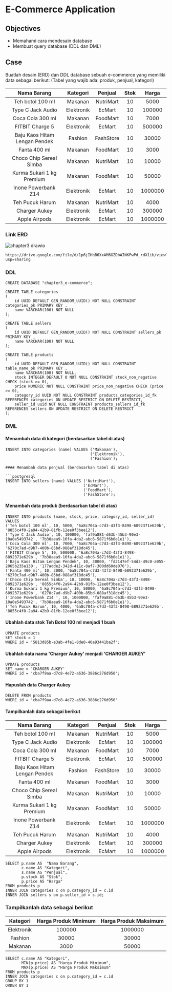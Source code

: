# E-Commerce Application

## Objectives

- Memahami cara mendesain database
- Membuat query database (DDL dan DML)

## Case

Buatlah desain (ERD) dan DDL database sebuah e-commerce yang memiliki data sebagai berikut:
(Tabel yang wajib ada: produk, penjual, kategori)

|          Nama Barang          |  Kategori  |  Penjual  | Stok |  Harga  |
| :---------------------------: | :--------: | :-------: | :--: | :-----: |
|       Teh botol 100 ml        |  Makanan   | NutriMart |  10  |  5000   |
|       Type C Jack Audio       | Elektronik |  EcMart   |  10  | 100000  |
|       Coca Cola 300 ml        |  Makanan   | FoodMart  |  10  |  7000   |
|        FITBIT Charge 5        | Elektronik |  EcMart   |  10  | 500000  |
| Baju Kaos Hitam Lengan Pendek |  Fashion   | FashStore |  10  |  30000  |
|         Fanta 400 ml          |  Makanan   | FoodMart  |  10  |  3000   |
|    Choco Chip Sereal Simba    |  Makanan   | NutriMart |  10  |  10000  |
|   Kurma Sukari 1 kg Premium   |  Makanan   | FoodMart  |  10  |  50000  |
|      Inone Powerbank Z14      | Elektronik |  EcMart   |  10  | 1000000 |
|        Teh Pucuk Harum        |  Makanan   | NutriMart |  10  |  4000   |
|         Charger Aukey         | Elektronik |  EcMart   |  10  | 300000  |
|         Apple Airpods         | Elektronik |  EcMart   |  10  | 1000000 |

### Link ERD

![chapter3 drawio](https://user-images.githubusercontent.com/72638249/159491464-0edd6534-53a9-43b9-ac36-56eb668af583.png)

```
https://drive.google.com/file/d/1p6jIHbB6XxAM6GZDbAINKPwPd_rdX1ib/view?usp=sharing
```

### DDL

```postgresql
CREATE DATABASE "chapter3_e-commerce";

CREATE TABLE categories
(
    id UUID DEFAULT GEN_RANDOM_UUID() NOT NULL CONSTRAINT categories_pk PRIMARY KEY ,
    name VARCHAR(100) NOT NULL
);

CREATE TABLE sellers
(
    id UUID DEFAULT GEN_RANDOM_UUID() NOT NULL CONSTRAINT sellers_pk PRIMARY KEY ,
    name VARCHAR(100) NOT NULL
);

CREATE TABLE products
(
    id UUID DEFAULT GEN_RANDOM_UUID() NOT NULL CONSTRAINT table_name_pk PRIMARY KEY ,
    name VARCHAR(100) NOT NULL,
    stock INTEGER DEFAULT 0 NOT NULL CONSTRAINT stock_non_negative CHECK (stock >= 0),
    price NUMERIC NOT NULL CONSTRAINT price_non_negative CHECK (price >= 0),
    category_id UUID NOT NULL CONSTRAINT products_categories_id_fk REFERENCES categories ON UPDATE RESTRICT ON DELETE RESTRICT,
    seller_id uuid NOT NULL CONSTRAINT products_sellers_id_fk REFERENCES sellers ON UPDATE RESTRICT ON DELETE RESTRICT
);
```

### DML

#### Menambah data di kategori (berdasarkan tabel di atas)

````postgresql
INSERT INTO categories (name) VALUES ('Makanan'),
                                     ('Elektronik'),
                                     ('Fashion');

#### Menambah data penjual (berdasarkan tabel di atas)

```postgresql
INSERT INTO sellers (name) VALUES ('NutriMart'),
                                  ('EcMart'),
                                  ('FoodMart'),
                                  ('FashStore');
````

#### Menambah data produk (berdasarkan tabel di atas)

```postgresql
INSERT INTO products (name, stock, price, category_id, seller_id) VALUES
('Teh botol 100 ml', 10, 5000, '6a8c704a-c7d3-43f3-8498-6892371e629b', '8855c4f0-2a94-42b9-81fb-12ee0f3bee12'),
('Type C Jack Audio', 10, 100000, 'faf9a881-d63b-45b3-90e3-10a0e5493742', '7b38aea9-16fa-4da2-abc6-5871f6b0e1e1'),
('Coca Cola 300 ml', 10, 7000, '6a8c704a-c7d3-43f3-8498-6892371e629b', '6270c7ad-d9b7-400b-85bd-088af318dc45'),
('FITBIT Charge 5', 10, 500000, '6a8c704a-c7d3-43f3-8498-6892371e629b', '7b38aea9-16fa-4da2-abc6-5871f6b0e1e1'),
('Baju Kaos Hitam Lengan Pendek', 10, 30000, 'fd2147ef-54d3-49c0-a055-2065b235a130', '177adde2-342d-411c-8af7-300dd60de076'),
('Fanta 400 ml', 10, 3000, '6a8c704a-c7d3-43f3-8498-6892371e629b', '6270c7ad-d9b7-400b-85bd-088af318dc45'),
('Choco Chip Sereal Simba', 10, 10000, '6a8c704a-c7d3-43f3-8498-6892371e629b', '8855c4f0-2a94-42b9-81fb-12ee0f3bee12'),
('Kurma Sukari 1 kg Premium', 10, 50000, '6a8c704a-c7d3-43f3-8498-6892371e629b', '6270c7ad-d9b7-400b-85bd-088af318dc45'),
('Inone Powerbank Z14 ', 10, 1000000, 'faf9a881-d63b-45b3-90e3-10a0e5493742', '7b38aea9-16fa-4da2-abc6-5871f6b0e1e1'),
('Teh Pucuk Harum', 10, 4000, '6a8c704a-c7d3-43f3-8498-6892371e629b', '8855c4f0-2a94-42b9-81fb-12ee0f3bee12');
```

#### Ubahlah data stok Teh Botol 100 ml menjadi 1 buah

```postgresql
UPDATE products
SET stock = 1
WHERE id = '5813d85b-e3ab-4fe1-8de0-40a93441ba2f';
```

#### Ubahlah data nama 'Charger Aukey' menjadi 'CHARGER AUKEY'

```postgresql
UPDATE products
SET name = 'CHARGER AUKEY'
WHERE id = 'cba7f9aa-d7c8-4e72-a636-3886c276d950';
```

#### Hapuslah data Charger Aukey

```postgresql
DELETE FROM products
WHERE id = 'cba7f9aa-d7c8-4e72-a636-3886c276d950'
```

#### Tampilkanlah data sebagai berikut

|          Nama Barang          |  Kategori  |  Penjual  | Stok |  Harga  |
| :---------------------------: | :--------: | :-------: | :--: | :-----: |
|       Teh botol 100 ml        |  Makanan   | NutriMart |  10  |  5000   |
|       Type C Jack Audio       | Elektronik |  EcMart   |  10  | 100000  |
|       Coca Cola 300 ml        |  Makanan   | FoodMart  |  10  |  7000   |
|        FITBIT Charge 5        | Elektronik |  EcMart   |  10  | 500000  |
| Baju Kaos Hitam Lengan Pendek |  Fashion   | FashStore |  10  |  30000  |
|         Fanta 400 ml          |  Makanan   | FoodMart  |  10  |  3000   |
|    Choco Chip Sereal Simba    |  Makanan   | NutriMart |  10  |  10000  |
|   Kurma Sukari 1 kg Premium   |  Makanan   | FoodMart  |  10  |  50000  |
|      Inone Powerbank Z14      | Elektronik |  EcMart   |  10  | 1000000 |
|        Teh Pucuk Harum        |  Makanan   | NutriMart |  10  |  4000   |
|         Charger Aukey         | Elektronik |  EcMart   |  10  | 300000  |
|         Apple Airpods         | Elektronik |  EcMart   |  10  | 1000000 |

```postgresql
SELECT p.name AS  "Nama Barang",
       c.name AS "Kategori",
       s.name AS "Penjual",
       p.stock AS "Stok",
       p.price AS "Harga"
FROM products p
INNER JOIN categories c on p.category_id = c.id
INNER JOIN sellers s on p.seller_id = s.id;
```

### Tampilkanlah data sebagai berikut

|  Kategori  | Harga Produk Minimum | Harga Produk Maksimum |
| :--------: | :------------------: | :-------------------: |
| Elektronik |        100000        |        1000000        |
|  Fashion   |        30000         |         30000         |
|  Makanan   |         3000         |         50000         |

```postgresql
SELECT c.name AS "Kategori",
       MIN(p.price) AS "Harga Produk Minimum",
       MAX(p.price) AS "Harga Produk Maksimum"
FROM products p
INNER JOIN categories c on p.category_id = c.id
GROUP BY 1
ORDER BY 1
```
